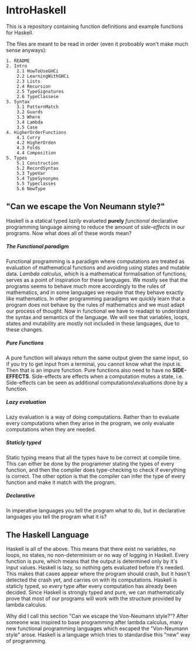 # IntroHaskell

This is a repository containing function definitions and example functions for Haskell. 

The files are meant to be read in order (even it proboably won't make much sense anyways):

    1. README
    2. Intro
        2.1 HowToUseGHCi
        2.2 LearningWithGHCi
        2.3 Lists
        2.4 Recursion
        2.5 TypeSignatures
        2.6 TypeClassese
    3. Syntax
        3.1 PatternMatch
        3.2 Guards
        3.3 Where
        3.4 Lambda
        3.5 Case
    4. HigherOrderFunctions
        4.1 Curry
        4.2 HigherOrden
        4.3 Folds
        4.4 Composition
    5. Types
        5.1 Construction
        5.2 RecordSyntax
        5.3 TypeVar
        5.4 TypeSynonyms
        5.5 Typeclasses
        5.6 NewType

## "Can we escape the Von Neumann style?"

Haskell is a statical typed *lazily* evalueted __purely__ *functional* declarative programming language aiming to reduce the amount of *side-effects* in our programs. Now what does all of these words mean?

##### The Functional paradigm

Functional programming is a  paradigm where computations are treated as evaluation of mathematical functions and avoiding using states and mutable data. *Lambda calculus*, which is a mathematical formalisation of functions, serves as a point of inspiration for these languages. We mostly see that the programs seems to behave much more accordingly to the rules of mathematics, and in some languages we require that they behave exactly like mathematics. In other programming paradigms we quickly learn that a program does not behave by the rules of mathematics and we must adapt our process of thought. Now in functional we have to readapt to understand the syntax and semantics of the language. We will see that variables, loops, states and mutability are mostly not included in these languages, due to these changes.

##### Pure Functions

A pure function will always return the same output given the same input, so if you try to get input from a terminal, you cannot know what the input is. Then that is an impure function. Pure functions also need to have no __SIDE-EFFECTS__. Side-effects are effects when a computation mutes a state, i.e. Side-effects can be seen as additional computations\evaluations done by a function.

##### Lazy evaluation

Lazy evaluation is a way of doing computations. Rather than to evaluate every computations when they arise in the program, we only evaluate computations when they are needed.

##### Staticly typed

Static typing means that all the types have to be correct at compile time. This can either be done by the programmer stating the types of every function, and then the compiler does type-checking to check if everything is correct. The other option is that the compiler can infer the type of every function and make it match with the program.

##### Declarative

In imperative languages you tell the program what to do, but in declarative languages you tell the program what it is? 

## The Haskell Language

Haskell is all of the above. This means that there exist no variables, no loops, no states, no non-determinism or no way of logging in Haskell. Every function is pure, which means that the output is determined only by it's input values.
Haskell is lazy, so nothing gets evaluated before it's needed. This makes that cases appear where the program should crash, but it hasn't detected the crash yet, and carries on with its computations.
Haskell is staticly typed, so every type after every computation has already been decided.
Since Haskell is strongly typed and pure, we can mathematically prove that most of our programs will work with the structure provided by lambda calculus.

Why did I call this section "Can we escape the Von-Neumann style?"? After someone was inspired to base programming after lambda calculus, many new functional programming languages which escaped the "Von-Neumann style" arose. Haskell is a language which tries to standardise this "new" way of programming.